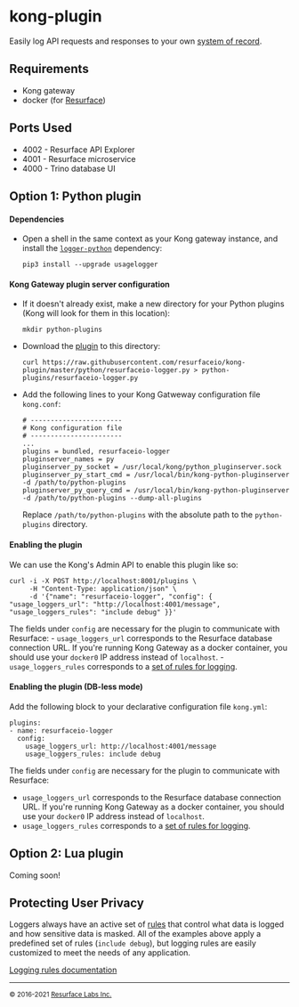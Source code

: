 # kong-plugin

Easily log API requests and responses to your own [system of record](https://resurface.io/).

## Requirements

* Kong gateway
* docker (for [Resurface](https://resurface.io/installation))

## Ports Used

* 4002 - Resurface API Explorer
* 4001 - Resurface microservice
* 4000 - Trino database UI

## Option 1: Python plugin

#### Dependencies

- Open a shell in the same context as your Kong gateway instance, and install the [`logger-python`](https://github.com/resurfaceio/logger-python) dependency:

      pip3 install --upgrade usagelogger

#### Kong Gateway plugin server configuration

- If it doesn't already exist, make a new directory for your Python plugins (Kong will look for them in this location):

      mkdir python-plugins

- Download the [plugin](https://github.com/resurfaceio/kong-plugin/blob/master/python/resurfaceio-logger.py) to this directory:

      curl https://raw.githubusercontent.com/resurfaceio/kong-plugin/master/python/resurfaceio-logger.py > python-plugins/resurfaceio-logger.py
      
- Add the following lines to your Kong Gatweway configuration file `kong.conf`:
  
  ```
  # -----------------------
  # Kong configuration file
  # -----------------------
  ...
  plugins = bundled, resurfaceio-logger
  pluginserver_names = py
  pluginserver_py_socket = /usr/local/kong/python_pluginserver.sock
  pluginserver_py_start_cmd = /usr/local/bin/kong-python-pluginserver -d /path/to/python-plugins
  pluginserver_py_query_cmd = /usr/local/bin/kong-python-pluginserver -d /path/to/python-plugins --dump-all-plugins
  ```
  
  Replace `/path/to/python-plugins` with the absolute path to the `python-plugins` directory.
  
#### Enabling the plugin

We can use the Kong's Admin API to enable this plugin like so:
  ```
  curl -i -X POST http://localhost:8001/plugins \
       -H "Content-Type: application/json" \
       -d '{"name": "resurfaceio-logger", "config": { "usage_loggers_url": "http://localhost:4001/message", "usage_loggers_rules": "include debug" }}'
  ```
  The fields under `config` are necessary for the plugin to communicate with Resurface:
    - `usage_loggers_url` corresponds to the Resurface database connection URL. If you're running Kong Gateway as a docker container, you should use your `docker0` IP address instead of `localhost`.
    - `usage_loggers_rules` corresponds to a [set of rules for logging](https://github.com/resurfaceio/kong-plugin#protecting-user-privacy).

#### Enabling the plugin (DB-less mode)

Add the following block to your declarative configuration file `kong.yml`:
  ```
  plugins:
  - name: resurfaceio-logger
    config:
      usage_loggers_url: http://localhost:4001/message
      usage_loggers_rules: include debug
  ```

The fields under `config` are necessary for the plugin to communicate with Resurface:
  - `usage_loggers_url` corresponds to the Resurface database connection URL. If you're running Kong Gateway as a docker container, you should use your `docker0` IP address instead of `localhost`.
  - `usage_loggers_rules` corresponds to a [set of rules for logging](https://github.com/resurfaceio/kong-plugin#protecting-user-privacy).

## Option 2: Lua plugin

Coming soon!

## Protecting User Privacy

Loggers always have an active set of <a href="https://resurface.io/rules.html">rules</a> that control what data is logged
and how sensitive data is masked. All of the examples above apply a predefined set of rules (`include debug`),
but logging rules are easily customized to meet the needs of any application.

<a href="https://resurface.io/rules.html">Logging rules documentation</a>

---
<small>&copy; 2016-2021 <a href="https://resurface.io">Resurface Labs Inc.</a></small>
